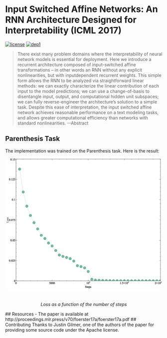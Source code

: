 # Input Switched Affine Networks: An RNN Architecture Designed for Interpretability (ICML 2017)
[![license](https://img.shields.io/badge/License-Apache-brightgreen.svg)](https://github.com/philipperemy/keras-attention-mechanism/blob/master/LICENSE) [![dep1](https://img.shields.io/badge/Tensorflow-1.2+-brightgreen.svg)](https://www.tensorflow.org/)
> There exist many problem domains where the
interpretability of neural network models is essential
for deployment. Here we introduce a recurrent
architecture composed of input-switched
affine transformations – in other words an RNN
without any explicit nonlinearities, but with inputdependent
recurrent weights. This simple form
allows the RNN to be analyzed via straightforward
linear methods: we can exactly characterize
the linear contribution of each input to the model
predictions; we can use a change-of-basis to disentangle
input, output, and computational hidden
unit subspaces; we can fully reverse-engineer
the architecture’s solution to a simple task. Despite
this ease of interpretation, the input switched
affine network achieves reasonable performance
on a text modeling tasks, and allows greater computational
efficiency than networks with standard
nonlinearities. --Abstract
## Parenthesis Task
The implementation was trained on the Parenthesis task. Here is the result:
<div align="center">
  <img src="assets/run.1.png" width="500"><br><br>
  <p><i>Loss as a function of the number of steps</i></p>
</div>
## Resources
- The paper is available at http://proceedings.mlr.press/v70/foerster17a/foerster17a.pdf
## Contributing
Thanks to Justin Gilmer, one of the authors of the paper for providing some source code under the Apache license.
